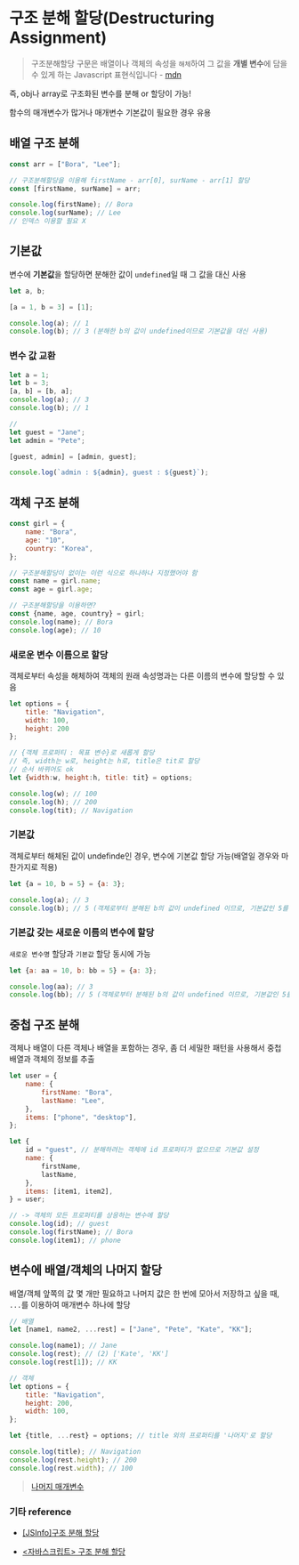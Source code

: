 # 구조 분해 할당(Destructuring Assignment)

> 구조분해할당 구문은 배열이나 객체의 속성을 `해체`하여 그 값을 **개별 변수**에 담을 수 있게 하는 Javascript 표현식입니다 - [mdn](https://developer.mozilla.org/ko/docs/Web/JavaScript/Reference/Operators/Destructuring_assignment)

즉, obj나 array로 구조화된 변수를 분해 or 할당이 가능!

함수의 매개변수가 많거나 매개변수 기본값이 필요한 경우 유용

## 배열 구조 분해

```javascript
const arr = ["Bora", "Lee"];

// 구조분해할당을 이용해 firstName - arr[0], surName - arr[1] 할당
const [firstName, surName] = arr;

console.log(firstName); // Bora
console.log(surName); // Lee
// 인덱스 이용할 필요 X
```

## 기본값

변수에 **기본값**을 할당하면 분해한 값이 `undefined`일 때 그 값을 대신 사용

```javascript
let a, b;

[a = 1, b = 3] = [1]; 

console.log(a); // 1
console.log(b); // 3 (분해한 b의 값이 undefined이므로 기본값을 대신 사용)
```

### 변수 값 교환

```javascript
let a = 1;
let b = 3;
[a, b] = [b, a];
console.log(a); // 3
console.log(b); // 1

// 
let guest = "Jane";
let admin = "Pete";

[guest, admin] = [admin, guest];

console.log(`admin : ${admin}, guest : ${guest}`);
```

## 객체 구조 분해

```javascript
const girl = {
    name: "Bora",
    age: "10",
    country: "Korea",
};

// 구조분해할당이 없이는 이런 식으로 하나하나 지정했어야 함
const name = girl.name;
const age = girl.age;

// 구조분해할당을 이용하면?
const {name, age, country} = girl;
console.log(name); // Bora
console.log(age); // 10
```

### 새로운 변수 이름으로 할당

객체로부터 속성을 해체하여 객체의 원래 속성명과는 다른 이름의 변수에 할당할 수 있음

```javascript
let options = {
    title: "Navigation",
    width: 100,
    height: 200
};

// {객체 프로퍼티 : 목표 변수}로 새롭게 할당
// 즉, width는 w로, height는 h로, title은 tit로 할당
// 순서 바뀌어도 ok
let {width:w, height:h, title: tit} = options;

console.log(w); // 100
console.log(h); // 200
console.log(tit); // Navigation
```

### 기본값

객체로부터 해체된 값이 undefinde인 경우, 변수에 기본값 할당 가능(배열일 경우와 마찬가지로 적용)

```javascript
let {a = 10, b = 5} = {a: 3};

console.log(a); // 3
console.log(b); // 5 (객체로부터 분해된 b의 값이 undefined 이므로, 기본값인 5를 대신 할당)
```

### 기본값 갖는 새로운 이름의 변수에 할당

`새로운 변수명` 할당과 `기본값` 할당 동시에 가능

```javascript
let {a: aa = 10, b: bb = 5} = {a: 3};

console.log(aa); // 3
console.log(bb); // 5 (객체로부터 분해된 b의 값이 undefined 이므로, 기본값인 5를 새로운 변수명 bb에 할당)
```

## 중첩 구조 분해

객체나 배열이 다른 객체나 배열을 포함하는 경우, 좀 더 세밀한 패턴을 사용해서 중첩 배열과 객체의 정보를 추출

```javascript
let user = {
    name: {
        firstName: "Bora",
        lastName: "Lee",
    },
    items: ["phone", "desktop"],
};

let {
    id = "guest", // 분해하려는 객체에 id 프로퍼티가 없으므로 기본값 설정
    name: {
        firstName,
        lastName,
    },
    items: [item1, item2],
} = user;

// -> 객체의 모든 프로퍼티를 상응하는 변수에 할당
console.log(id); // guest
console.log(firstName); // Bora
console.log(item1); // phone
```

## 변수에 배열/객체의 나머지 할당

배열/객체 앞쪽의 값 몇 개만 필요하고 나머지 값은 한 번에 모아서 저장하고 싶을 때, `...`를 이용하여 매개변수 하나에 할당

```javascript
// 배열
let [name1, name2, ...rest] = ["Jane", "Pete", "Kate", "KK"];

console.log(name1); // Jane
console.log(rest); // (2) ['Kate', 'KK']
console.log(rest[1]); // KK

// 객체
let options = {
    title: "Navigation",
    height: 200,
    width: 100,
};

let {title, ...rest} = options; // title 외의 프로퍼티를 '나머지'로 할당

console.log(title); // Navigation
console.log(rest.height); // 200
console.log(rest.width); // 100
```

> [나머지 매개변수](24_rest_and_spread_operator.md)

### 기타 reference

- [[JSInfo]구조 분해 할당](https://velog.io/@cptkuk91/JSInfo19)

- [<자바스크립트> 구조 분해 할당](https://haesoo9410.tistory.com/187)
